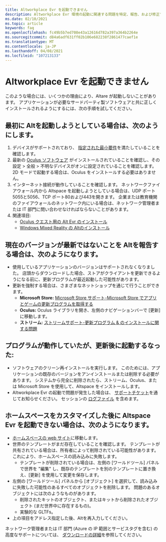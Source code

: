 ```yaml
---
title: Altworkplace Evr を起動できません
description: Altworkplace Evr 環境の起動に関連する問題を特定、報告、および修正する方法について説明します。
ms.date: 02/10/2021
ms.topic: article
keywords: faq
ms.openlocfilehash: fc49b5b7ed708e43a12616d782a397a364b2264e
ms.sourcegitcommit: d84a6adf631ff02b106e682238f2861477caef1e
ms.translationtype: MT
ms.contentlocale: ja-JP
ms.lasthandoff: 04/08/2021
ms.locfileid: "107213133"
---
```

# <a name="i-cant-launch-altspacevr"></a>Altworkplace Evr を起動できません

このような場合には、いくつかの理由により、Altare が起動しないことがあります。 アプリケーションが必要なサードパーティ製ソフトウェアと共に正しくインストールされるようにするには、次の手順を試してください。

## <a name="if-youre-trying-to-launch-altspacevr-for-the-first-time"></a>最初に Altを起動しようとしている場合は、次のようにします。

1. デバイスがサポートされており、 [指定された最小要件](../getting-started/system-requirements.md)を満たしていることを確認します。
2. 最新の [Oculus ソフトウェア](https://www.oculus.com/setup) がインストールされていることを確認し、その設定 > 全般 > 不明なデバイスがオンに設定されていることを確認します。 2D モードで起動する場合は、Oculus をインストールする必要はありません。
3. インターネット接続が動作していることを確認します。 ネットワークファイアウォール内から Altspace を起動しようとしている場合は、UDP ポート5055と5056、TCP ポート80および443を開きます。 企業または教育機関のファイアウォールのネットワーク内にいる場合は、ネットワーク管理者または IT 部門に問い合わせなければならないことがあります。
4. 関連項目:
    * [Oculus クエスト用の Alt Evr のインストール](../getting-started/oculus-installation.md)
    * [Windows Mixed Reality の Altのインストール](../getting-started/wmr-installation.md)

## <a name="if-altspacevr-reports-that-the-current-version-is-out-of-date"></a>現在のバージョンが最新ではないことを Altを報告する場合は、次のようになります。

* 使用しているアプリケーションのバージョンはサポートされなくなりました。 店頭からダウンロードした場合、ストアがクライアントを更新できるようになる前に、更新プログラムが最近起動した可能性があります。
* 更新を強制する場合は、さまざまなネットショップを通じて行うことができます。
    * **Microsoft Store:** [Microsoft Store サポート-Microsoft Store でアプリとゲームの更新プログラムを取得する](https://support.microsoft.com/account-billing/get-updates-for-apps-and-games-in-microsoft-store-a1fe19c0-532d-ec47-7035-d1c5a1dd464f)
    * **Oculus:** Oculus ライブラリを開き、左側のナビゲーションバーで [更新] に移動します。
    * **ストリーム:** [ストリームサポート-更新プログラム & のインストールに関する問題](https://support.steampowered.com/kb_article.php?ref=2274-IFLV-5334)

## <a name="if-the-program-was-working-but-ceased-to-launch-after-update"></a>プログラムが動作していたが、更新後に起動するなった:

* ソフトウェアのクリーン再インストールを実行します。 このためには、アプリケーションの既存のバージョンをアンインストールまたは削除する必要があります。 システムから完全に削除されたら、ストリーム、Oculus、または Microsoft Store を使用して、Altspace をインストールします。
* Altworkplace Evr の起動で問題が発生した場合は、 [サポートチケット](https://help.altvr.com/hc/requests/new)を通じてお知らせください。 セッションの [ログファイル](uploading-client-logs.md) を含めます。

## <a name="if-altspacevr-fails-to-launch-after-customizing-your-home-space"></a>ホームスペースをカスタマイズした後に Altspace Evr を起動できない場合は、次のようになります。

* [ホームスペースの web サイト](https://account.altvr.com/users/sign_in)に移動します。
* 世界のテンプレートがまだ存在していることを確認します。 テンプレートが共有されている場合は、所有者によって削除されている可能性があります。これにより、ホームスペースの読み込みに失敗します。
    * テンプレートが削除されている場合は、左側の [ワールドツール] パネルで世界を "編集" し、既存のテンプレートを別のテンプレートに置き換え、[更新] を使用して変更を保存します。
* 左側の [ワールドツール] パネルから [オブジェクト] を選択して、読み込みに失敗した可能性のあるすべてのオブジェクトを削除します。 問題のあるオブジェクトには次のようなものがあります。
    * 削除されたキットのオブジェクト、またはキットから削除されたオブジェクト (まだ世界中に存在するもの)。
    * 実験的な GLTFs。
* 上の項目をアドレス指定した後、Altを再入力してください。

ネットワーク管理者または IT 部門 (Azure の IP 範囲とサービスタグを含む) の高度なサポートについては、 [ダウンロードの詳細](https://www.microsoft.com/en-us/download/details.aspx?id=56519)を参照してください。